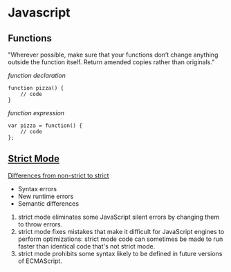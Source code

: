 # Javascript


## Functions
"Wherever possible, make sure that your functions don’t change anything outside the function itself. Return amended copies rather than originals."

_function declaration_
```
function pizza() {
    // code
}
```

_function expression_
```
var pizza = function() {
    // code
};
```


##  [Strict Mode](https://developer.mozilla.org/en-US/docs/Web/JavaScript/Reference/Strict_mode)

[Differences from non-strict to strict](https://developer.mozilla.org/en-US/docs/Web/JavaScript/Reference/Strict_mode/Transitioning_to_strict_mode)
* Syntax errors
* New runtime errors
* Semantic differences

1. strict mode eliminates some JavaScript silent errors by changing them to throw errors. 
2. strict mode fixes mistakes that make it difficult for JavaScript engines to perform optimizations: strict mode code can sometimes be made to run faster than identical code that's not strict mode. 
3. strict mode prohibits some syntax likely to be defined in future versions of ECMAScript.




